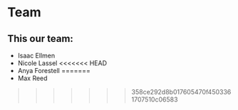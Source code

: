 # Team

## This our team:
* Isaac Ellmen
* Nicole Lassel
<<<<<<< HEAD
* Anya Forestell
=======
* Max Reed
>>>>>>> 358ce292d8b017605470f4503361707510c06583
